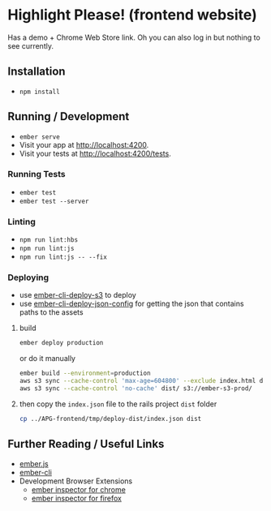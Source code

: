 # Highlight Please! (frontend website)

Has a demo + Chrome Web Store link. Oh you can also log in but nothing to see currently.

## Installation

* `npm install`

## Running / Development

* `ember serve`
* Visit your app at [http://localhost:4200](http://localhost:4200).
* Visit your tests at [http://localhost:4200/tests](http://localhost:4200/tests).

### Running Tests

* `ember test`
* `ember test --server`

### Linting

* `npm run lint:hbs`
* `npm run lint:js`
* `npm run lint:js -- --fix`

### Deploying

* use [ember-cli-deploy-s3](https://github.com/ember-cli-deploy/ember-cli-deploy-s3) to deploy
* use [ember-cli-deploy-json-config](https://github.com/ember-cli-deploy/ember-cli-deploy-json-config) for getting the json that contains paths to the assets

1. build

   ``` bash
   ember deploy production
   ```

   or do it manually

   ``` bash
   ember build --environment=production
   aws s3 sync --cache-control 'max-age=604800' --exclude index.html dist/ s3://ember-s3-prod/
   aws s3 sync --cache-control 'no-cache' dist/ s3://ember-s3-prod/
   ```

2. then copy the `index.json` file to the rails project `dist` folder

   ``` bash
   cp ../APG-frontend/tmp/deploy-dist/index.json dist
   ```

## Further Reading / Useful Links

* [ember.js](https://emberjs.com/)
* [ember-cli](https://ember-cli.com/)
* Development Browser Extensions
  * [ember inspector for chrome](https://chrome.google.com/webstore/detail/ember-inspector/bmdblncegkenkacieihfhpjfppoconhi)
  * [ember inspector for firefox](https://addons.mozilla.org/en-US/firefox/addon/ember-inspector/)
